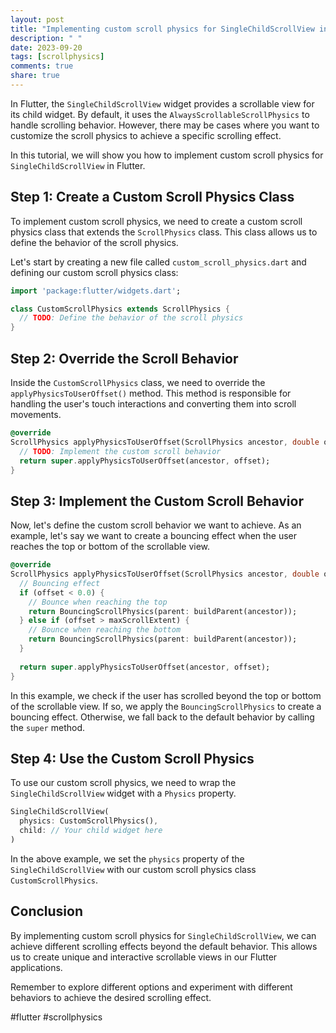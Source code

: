 ```yaml
---
layout: post
title: "Implementing custom scroll physics for SingleChildScrollView in Flutter"
description: " "
date: 2023-09-20
tags: [scrollphysics]
comments: true
share: true
---
```


In Flutter, the `SingleChildScrollView` widget provides a scrollable view for its child widget. By default, it uses the `AlwaysScrollableScrollPhysics` to handle scrolling behavior. However, there may be cases where you want to customize the scroll physics to achieve a specific scrolling effect.

In this tutorial, we will show you how to implement custom scroll physics for `SingleChildScrollView` in Flutter.

## Step 1: Create a Custom Scroll Physics Class

To implement custom scroll physics, we need to create a custom scroll physics class that extends the `ScrollPhysics` class. This class allows us to define the behavior of the scroll physics.

Let's start by creating a new file called `custom_scroll_physics.dart` and defining our custom scroll physics class:

```dart
import 'package:flutter/widgets.dart';

class CustomScrollPhysics extends ScrollPhysics {
  // TODO: Define the behavior of the scroll physics
}
```

## Step 2: Override the Scroll Behavior

Inside the `CustomScrollPhysics` class, we need to override the `applyPhysicsToUserOffset()` method. This method is responsible for handling the user's touch interactions and converting them into scroll movements.

```dart
@override
ScrollPhysics applyPhysicsToUserOffset(ScrollPhysics ancestor, double offset) {
  // TODO: Implement the custom scroll behavior
  return super.applyPhysicsToUserOffset(ancestor, offset);
}
```

## Step 3: Implement the Custom Scroll Behavior

Now, let's define the custom scroll behavior we want to achieve. As an example, let's say we want to create a bouncing effect when the user reaches the top or bottom of the scrollable view.

```dart
@override
ScrollPhysics applyPhysicsToUserOffset(ScrollPhysics ancestor, double offset) {
  // Bouncing effect
  if (offset < 0.0) {
    // Bounce when reaching the top
    return BouncingScrollPhysics(parent: buildParent(ancestor));
  } else if (offset > maxScrollExtent) {
    // Bounce when reaching the bottom
    return BouncingScrollPhysics(parent: buildParent(ancestor));
  }
  
  return super.applyPhysicsToUserOffset(ancestor, offset);
}
```

In this example, we check if the user has scrolled beyond the top or bottom of the scrollable view. If so, we apply the `BouncingScrollPhysics` to create a bouncing effect. Otherwise, we fall back to the default behavior by calling the `super` method.

## Step 4: Use the Custom Scroll Physics

To use our custom scroll physics, we need to wrap the `SingleChildScrollView` widget with a `Physics` property.

```dart
SingleChildScrollView(
  physics: CustomScrollPhysics(),
  child: // Your child widget here
)
```

In the above example, we set the `physics` property of the `SingleChildScrollView` with our custom scroll physics class `CustomScrollPhysics`.

## Conclusion

By implementing custom scroll physics for `SingleChildScrollView`, we can achieve different scrolling effects beyond the default behavior. This allows us to create unique and interactive scrollable views in our Flutter applications.

Remember to explore different options and experiment with different behaviors to achieve the desired scrolling effect.

#flutter #scrollphysics